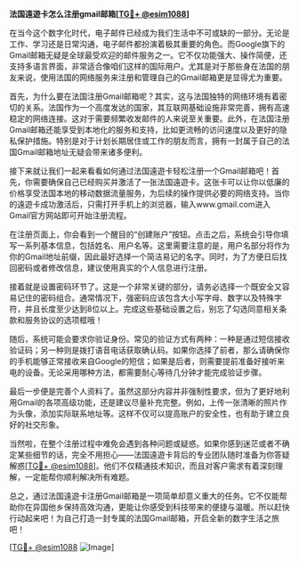 **法国遠遊卡怎么注册gmail邮箱[[TG💪+ @esim1088](https://t.me/s/esim1088)]**

在当今这个数字化时代，电子邮件已经成为我们生活中不可或缺的一部分。无论是工作、学习还是日常沟通，电子邮件都扮演着极其重要的角色。而Google旗下的Gmail邮箱无疑是全球最受欢迎的邮件服务之一。它不仅功能强大、操作简便，还支持多语言界面，非常适合像咱们这样的国际用户。尤其是对于那些身在法国的朋友来说，使用法国的网络服务来注册和管理自己的Gmail邮箱更是显得尤为重要。

首先，为什么要在法国注册Gmail邮箱呢？其实，这与法国独特的网络环境有着密切的关系。法国作为一个高度发达的国家，其互联网基础设施非常完善，拥有高速稳定的网络连接。这对于需要频繁收发邮件的人来说至关重要。此外，在法国注册Gmail邮箱还能享受到本地化的服务和支持，比如更流畅的访问速度以及更好的隐私保护措施。特别是对于计划长期居住或工作的朋友而言，拥有一封属于自己的法国Gmail邮箱地址无疑会带来诸多便利。

接下来就让我们一起来看看如何通过法国遠遊卡轻松注册一个Gmail邮箱吧！首先，你需要确保自己已经购买并激活了一张法国遠遊卡。这张卡可以让你以低廉的价格享受法国本地的移动数据流量服务，为后续的操作提供必要的网络支持。当你的遠遊卡成功激活后，只需打开手机上的浏览器，输入www.gmail.com进入Gmail官方网站即可开始注册流程。

在注册页面上，你会看到一个醒目的“创建账户”按钮。点击之后，系统会引导你填写一系列基本信息，包括姓名、用户名等。这里需要注意的是，用户名部分将作为你的Gmail地址前缀，因此最好选择一个简洁易记的名字。同时，为了方便日后找回密码或者修改信息，建议使用真实的个人信息进行注册。

接着就是设置密码环节了。这是一个非常关键的部分，请务必选择一个既安全又容易记住的密码组合。通常情况下，强密码应该包含大小写字母、数字以及特殊字符，并且长度至少达到8位以上。完成这些基础设置之后，别忘了勾选同意相关条款和服务协议的选项框哦！

随后，系统可能会要求你验证身份。常见的验证方式有两种：一种是通过短信接收验证码；另一种则是拨打语音电话获取确认码。如果你选择了前者，那么请确保你的手机能够正常接收来自Google的短信；如果是后者，则需要提前准备好接听来电的设备。无论采用哪种方法，都需要耐心等待几分钟才能完成验证步骤。

最后一步便是完善个人资料了。虽然这部分内容并非强制性要求，但为了更好地利用Gmail的各项高级功能，还是建议尽量补充完整。例如，上传一张清晰的照片作为头像，添加实际联系地址等。这样不仅可以提高账户的安全性，也有助于建立良好的社交形象。

当然啦，在整个注册过程中难免会遇到各种问题或疑惑。如果你感到迷茫或者不确定某些细节的话，完全不用担心——法国遠遊卡背后的专业团队随时准备为你答疑解惑[[TG💪+ @esim1088](https://t.me/s/esim1088)]。他们不仅精通技术知识，而且对客户需求有着深刻理解，一定能帮你顺利解决所有难题。

总之，通过法国遠遊卡注册Gmail邮箱是一项简单却意义重大的任务。它不仅能帮助你在异国他乡保持高效沟通，更能让你感受到科技带来的便捷与温暖。所以赶快行动起来吧！为自己打造一封专属的法国Gmail邮箱，开启全新的数字生活之旅吧！

[[TG💪+ @esim1088](https://t.me/s/esim1088) ![Image](https://i.postimg.cc/4NQfJmqS/Snipaste-2025-05-13-00-14-12.png)]